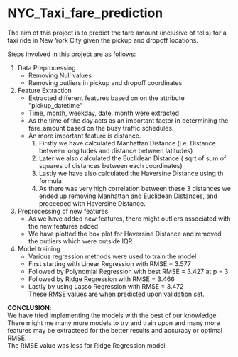 # NYC_Taxi_fare_prediction
The aim of this project is to predict the fare amount (inclusive of tolls) for a taxi ride in New York City given the pickup and dropoff locations.

Steps involved in this project are as follows:
1. Data Preprocessing
   * Removing Null values
   * Removing outliers in pickup and dropoff coordinates
2. Feature Extraction
   * Extracted different features based on on the attribute "pickup_datetime"
   * Time, month, weekday, date, month were extracted
   * As the time of the day acts as an important factor in determining the fare_amount based on the busy traffic schedules.
   * An more important feature is distance.
        1. Firstly we have calculated Manhattan Distance (i.e. Distance between longitudes and distance between latitudes)
        2. Later we also calculated the Euclidean Distance ( sqrt of sum of squares of distances between each coordinates)
        3. Lastly we have also calculated the Haversine Distance using th formula
        4. As there was very high correlation between these 3 distances we ended up removing Manhattan and Euclidean Distances, and proceeded with Haversine Distance.
3. Preprocessing of new features
   * As we have added new features, there  might outliers associated with the new features added
   * We have plotted the box plot for Haversine Distance and removed the outliers which were outside IQR
4. Model training
   * Various regression methods were used to train the model
   * First starting with Linear Regression with RMSE = 3.577
   * Followed by Polynomial Regression with best RMSE = 3.427 at p = 3
   * Followed by Ridge Regression with RMSE = 3.466
   * Lastly by using Lasso Regression with RMSE = 3.472   
     These RMSE values are when predicted upon validation set.


**CONCLUSION**:   
    We have tried implementing the models with the best of our knowledge.   
    There might me many more models to try and train upon and many more features may be extracteed for the better results and accuracy or optimal RMSE.   
    The RMSE value was less for Ridge Regression model.   
